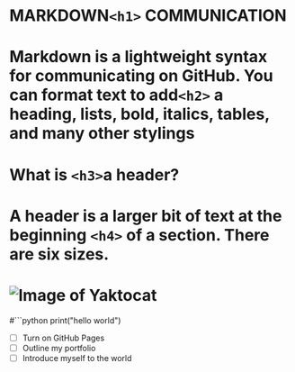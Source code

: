 # MARKDOWN`<h1>` COMMUNICATION
# Markdown is a lightweight syntax for communicating on GitHub. You can format text to add`<h2>` a heading, lists, bold, italics, tables, and many other stylings
# What is  `<h3>`a header?
# A header is a larger bit of text at the beginning  `<h4>` of a section. There are six sizes.
# ![Image of Yaktocat](https://octodex.github.com/images/yaktocat.png)
#```python
print("hello world")



 - [ ] Turn on GitHub Pages
 - [ ] Outline my portfolio
 - [ ] Introduce myself to the world
